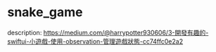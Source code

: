 # snake_game
description: https://medium.com/@harrypotter930606/3-開發有趣的-swiftui-小遊戲-使用-observation-管理遊戲狀態-cc74ffc0e2a2
